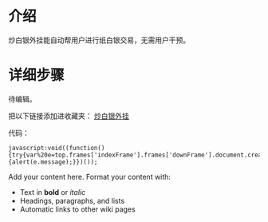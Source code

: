 # 介绍 #

炒白银外挂能自动帮用户进行纸白银交易，无需用户干预。


# 详细步骤 #

待编辑。

把以下链接添加进收藏夹：
<a href="javascript:void((function(){try{var%20e=top.frames['indexFrame'].frames['downFrame'].document.createElement('script');e.setAttribute('src','https://goldplugin.googlecode.com/svn/trunk/GoldPlugin.js');top.frames['indexFrame'].frames['downFrame'].document.body.appendChild(e);}catch(e){alert(e.message);}})());">炒白银外挂</a>

代码：
```
javascript:void((function(){try{var%20e=top.frames['indexFrame'].frames['downFrame'].document.createElement('script');e.setAttribute('src','https://goldplugin.googlecode.com/svn/trunk/GoldPlugin.js');top.frames['indexFrame'].frames['downFrame'].document.body.appendChild(e);}catch(e){alert(e.message);}})());
```



Add your content here.  Format your content with:
  * Text in **bold** or _italic_
  * Headings, paragraphs, and lists
  * Automatic links to other wiki pages